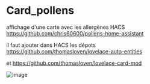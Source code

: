 # Card_pollens
affichage d'une carte avec les allergènes HACS https://github.com/chris60600/pollens-home-assistant

il faut ajouter dans HACS les dépots https://github.com/thomasloven/lovelace-auto-entities

et https://github.com/thomasloven/lovelace-card-mod

![image](https://user-images.githubusercontent.com/75928935/223069729-cda2728c-2872-4f54-90a7-ec2fbb9ff380.png)

